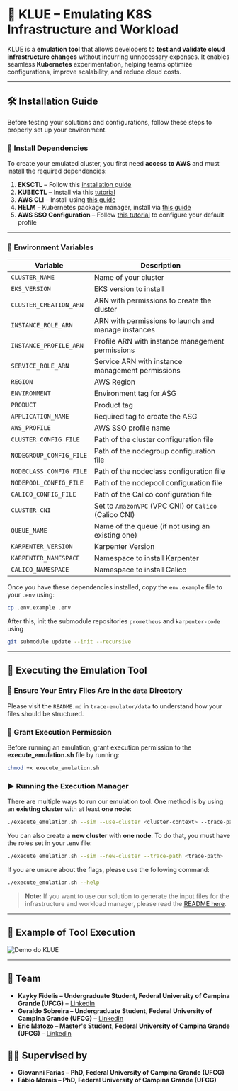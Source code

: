 # 🚀 KLUE – Emulating K8S Infrastructure and Workload  

KLUE is a **emulation tool** that allows developers to **test and validate cloud infrastructure changes** without incurring unnecessary expenses. It enables seamless **Kubernetes** experimentation, helping teams optimize configurations, improve scalability, and reduce cloud costs.

---

## 🛠 Installation Guide  
Before testing your solutions and configurations, follow these steps to properly set up your environment.  

### 📌 Install Dependencies  
To create your emulated cluster, you first need **access to AWS** and must install the required dependencies:

1. **EKSCTL** – Follow this [installation guide](https://eksctl.io/installation/)  
2. **KUBECTL** – Install via this [tutorial](https://kubernetes.io/docs/tasks/tools/install-kubectl-linux/)  
3. **AWS CLI** – Install using [this guide](https://docs.aws.amazon.com/cli/latest/userguide/getting-started-install.html)  
4. **HELM** – Kubernetes package manager, install via [this guide](https://helm.sh/docs/intro/install/)  
5. **AWS SSO Configuration** – Follow [this tutorial](https://pushkar-sre.medium.com/how-to-set-up-aws-cli-with-aws-single-sign-on-sso-acf4dd88e056) to configure your default profile  

---

### 📌 Environment Variables  

| **Variable**              | **Description** |
|---------------------------|---------------|
| `CLUSTER_NAME`           | Name of your cluster |
| `EKS_VERSION`            | EKS version to install |
| `CLUSTER_CREATION_ARN`   | ARN with permissions to create the cluster |
| `INSTANCE_ROLE_ARN`      | ARN with permissions to launch and manage instances |
| `INSTANCE_PROFILE_ARN`   | Profile ARN with instance management permissions |
| `SERVICE_ROLE_ARN`       | Service ARN with instance management permissions |
| `REGION`                 | AWS Region |
| `ENVIRONMENT`            | Environment tag for ASG |
| `PRODUCT`               | Product tag |
| `APPLICATION_NAME`       | Required tag to create the ASG |
| `AWS_PROFILE`           | AWS SSO profile name |
| `CLUSTER_CONFIG_FILE`    | Path of the cluster configuration file |
| `NODEGROUP_CONFIG_FILE`  | Path of the nodegroup configuration file |
| `NODECLASS_CONFIG_FILE`  | Path of the nodeclass configuration file |
| `NODEPOOL_CONFIG_FILE`   | Path of the nodepool configuration file |
| `CALICO_CONFIG_FILE`     | Path of the Calico configuration file |
| `CLUSTER_CNI`           | Set to `AmazonVPC` (VPC CNI) or `Calico` (Calico CNI) |
| `QUEUE_NAME`            | Name of the queue (if not using an existing one) |
| `KARPENTER_VERSION`     | Karpenter Version |
| `KARPENTER_NAMESPACE`   | Namespace to install Karpenter |
| `CALICO_NAMESPACE`      | Namespace to install Calico |

Once you have these dependencies installed, copy the `env.example` file to your `.env` using:
```bash
cp .env.example .env
```

After this, init the submodule repositories `prometheus` and `karpenter-code` using
```bash
git submodule update --init --recursive
```
---
## 🚀 Executing the Emulation Tool  

### 📂 Ensure Your Entry Files Are in the `data` Directory  
Please visit the `README.md` in `trace-emulator/data` to understand how your files should be structured.  

### 🔑 Grant Execution Permission  
Before running an emulation, grant execution permission to the **execute_emulation.sh** file by running:

```bash
chmod +x execute_emulation.sh
```
### ▶️ Running the Execution Manager  
There are multiple ways to run our emulation tool. One method is by using an **existing cluster** with at least **one node**:

```bash
./execute_emulation.sh --sim --use-cluster <cluster-context> --trace-path <trace-path>
```
You can also create a **new cluster** with **one node**. To do that, you must have the roles set in your .env file:

```bash
./execute_emulation.sh --sim --new-cluster --trace-path <trace-path>
```
If you are unsure about the flags, please use the following command:
```bash
./execute_emulation.sh --help
```

> **Note:** If you want to use our solution to generate the input files for the infrastructure and workload manager, please read the [README here](https://github.com/ufcg-lsd/klue/tree/main/trace-emulation/data#readme).

---
## 🧪 Example of Tool Execution  
![Demo do KLUE](assets/emulation-running.gif)

---

## 👥 Team
- **Kayky Fidelis – Undergraduate Student, Federal University of Campina Grande (UFCG)** – [LinkedIn](https://www.linkedin.com/in/kayky-fidelis/)  
- **Geraldo Sobreira – Undergraduate Student, Federal University of Campina Grande (UFCG)** – [LinkedIn](https://www.linkedin.com/in/geraldo-sobreira-junior/)  
- **Eric Matozo – Master's Student, Federal University of Campina Grande (UFCG)** – [LinkedIn](https://www.linkedin.com/in/ericmatozo/)  

## 👨‍🏫 Supervised by  
- **Giovanni Farias – PhD, Federal University of Campina Grande (UFCG)**  
- **Fábio Morais – PhD, Federal University of Campina Grande (UFCG)**  
